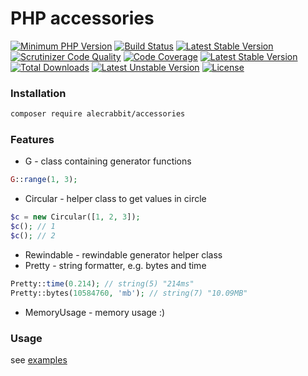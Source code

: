 # PHP accessories

[![Minimum PHP Version](https://img.shields.io/badge/php-%3E%3D%207.2-8FA0BF.svg)](https://php.net/)
[![Build Status](https://travis-ci.org/alecrabbit/accessories.svg?branch=master)](https://travis-ci.org/alecrabbit/accessories)
[![Latest Stable Version](https://poser.pugx.org/alecrabbit/accessories/v/stable)](https://packagist.org/packages/alecrabbit/accessories)
[![Scrutinizer Code Quality](https://scrutinizer-ci.com/g/alecrabbit/accessories/badges/quality-score.png?b=master)](https://scrutinizer-ci.com/g/alecrabbit/accessories/?branch=master)
[![Code Coverage](https://scrutinizer-ci.com/g/alecrabbit/accessories/badges/coverage.png?b=master)](https://scrutinizer-ci.com/g/alecrabbit/accessories/?branch=master)
[![Latest Stable Version](https://img.shields.io/packagist/v/alecrabbit/accessories.svg)](https://packagist.org/packages/alecrabbit/accessories)
[![Total Downloads](https://poser.pugx.org/alecrabbit/accessories/downloads)](https://packagist.org/packages/alecrabbit/accessories)
[![Latest Unstable Version](https://poser.pugx.org/alecrabbit/accessories/v/unstable)](https://packagist.org/packages/alecrabbit/accessories)
[![License](https://poser.pugx.org/alecrabbit/accessories/license)](https://packagist.org/packages/alecrabbit/accessories)

### Installation
```bash
composer require alecrabbit/accessories
```

### Features
- G - class containing generator functions
```php
G::range(1, 3); 
```
- Circular - helper class to get values in circle
```php
$c = new Circular([1, 2, 3]);
$c(); // 1
$c(); // 2
```
- Rewindable - rewindable generator helper class
- Pretty - string formatter, e.g. bytes and time
```php
Pretty::time(0.214); // string(5) "214ms"
Pretty::bytes(10584760, 'mb'); // string(7) "10.09MB"
```
- MemoryUsage - memory usage :)

### Usage
see [examples](https://github.com/alecrabbit/accessories/tree/master/examples)